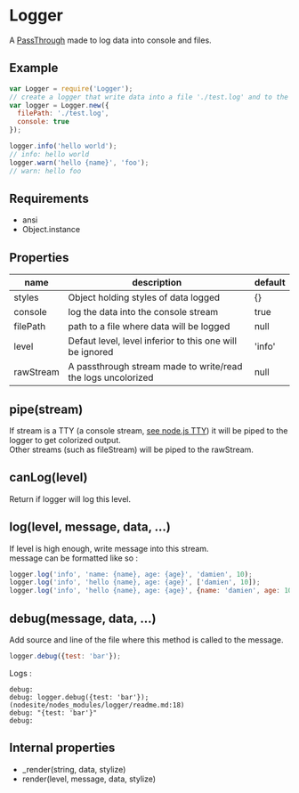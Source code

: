 Logger
=============

A [PassThrough](http://nodejs.org/api/stream.html#stream_class_stream_passthrough) made to log data into console and files.

## Example

```javascript
var Logger = require('Logger');
// create a logger that write data into a file './test.log' and to the console
var logger = Logger.new({
  filePath: './test.log',
  console: true
});

logger.info('hello world');
// info: hello world
logger.warn('hello {name}', 'foo');
// warn: hello foo
```

## Requirements

- ansi
- Object.instance

## Properties

name | description | default
---- | ----------- | --------------
styles | Object holding styles of data logged | {}
console | log the data into the console stream | true
filePath | path to a file where data will be logged | null
level | Defaut level, level inferior to this one will be ignored | 'info'
rawStream | A passthrough stream made to write/read the logs uncolorized | null

## pipe(stream)

If stream is a TTY (a console stream, [see node.js TTY](http://nodejs.org/api/tty.html)) it will be piped to the logger to get colorized output.  
Other streams (such as fileStream) will be piped to the rawStream.

## canLog(level)

Return if logger will log this level. 

## log(level, message, data, ...)

If level is high enough, write message into this stream.  
message can be formatted like so :

```javascript
logger.log('info', 'name: {name}, age: {age}', 'damien', 10);
logger.log('info', 'hello {name}, age: {age}', ['damien', 10]);
logger.log('info', 'hello {name}, age: {age}', {name: 'damien', age: 10});
```

## debug(message, data, ...)

Add source and line of the file where this method is called to the message.

```javascript
logger.debug({test: 'bar'});
```

Logs :
```
debug:
debug: logger.debug({test: 'bar'}); (nodesite/nodes_modules/logger/readme.md:18)
debug: "{test: 'bar'}"
debug:
```

## Internal properties
- _render(string, data, stylize)
- render(level, message, data, stylize)

